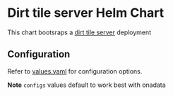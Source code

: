 # Dirt tile server Helm Chart

This chart bootsraps a [dirt tile server](https://github.com/onaio/dirt-simple-postgis-http-api) deployment

## Configuration

Refer to [values.yaml](values.yaml) for configuration options.

**Note** `configs` values default to work best with onadata
